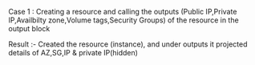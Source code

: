 Case 1 : Creating a resource and calling the outputs (Public IP,Private IP,Availbilty zone,Volume tags,Security Groups) of the resource in the output block 

Result :- Created the resource (instance), and under outputs it projected details of AZ,SG,IP & private IP(hidden)

